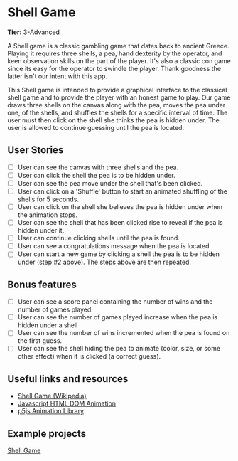 # Shell Game

**Tier:** 3-Advanced

A Shell game is a classic gambling game that dates back to ancient Greece.
Playing it requires three shells, a pea, hand dexterity by the operator, and 
keen observation skills on the part of the player. It's also a classic con
game since its easy for the operator to swindle the player. Thank goodness
the latter isn't our intent with this app.

This Shell game is intended to provide a graphical interface to the classical
shell game and to provide the player with an honest game to play. Our game
draws three shells on the canvas along with the pea, moves the pea under one,
of the shells, and shuffles the shells for a specific interval of time. The
user must then click on the shell she thinks the pea is hidden under. The user
is allowed to continue guessing until the pea is located.

## User Stories

-   [ ] User can see the canvas with three shells and the pea.
-   [ ] User can click the shell the pea is to be hidden under.
-   [ ] User can see the pea move under the shell that's been clicked.
-   [ ] User can click on a 'Shuffle' button to start an animated shuffling of
the shells for 5 seconds.
-   [ ] User can click on the shell she believes the pea is hidden under when
the animation stops.
-   [ ] User can see the shell that has been clicked rise to reveal if the pea
is hidden under it. 
-   [ ] User can continue clicking shells until the pea is found.
-   [ ] User can see a congratulations message when the pea is located
-   [ ] User can start a new game by clicking a shell the pea is to be hidden
under (step #2 above). The steps above are then repeated.

## Bonus features

-   [ ] User can see a score panel containing the number of wins and the
number of games played.
-   [ ] User can see the number of games played increase when the pea is hidden
under a shell
-   [ ] User can see the number of wins incremented when the pea is found on 
the first guess.
-   [ ] User can see the shell hiding the pea to animate (color, size, or 
some other effect) when it is clicked (a correct guess).

## Useful links and resources

- [Shell Game (Wikipedia)](https://en.wikipedia.org/wiki/Shell_game)
- [Javascript HTML DOM Animation](https://www.w3schools.com/js/js_htmldom_animate.asp)
- [p5js Animation Library](https://p5js.org/)

## Example projects

[Shell Game](https://codepen.io/RedCactus/pen/dwEjXy)